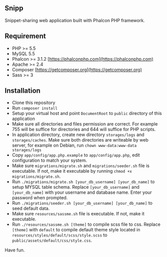 Snipp
-----

Snippet-sharing web application built with Phalcon PHP framework.

Requirement
-----------

- PHP >= 5.5
- MySQL 5.5
- Phalcon >= 3.1.2 [https://phalconphp.com](https://phalconphp.com)
- Apache >= 2.4
- Composer [https://getcomposer.org](https://getcomposer.org)
- Sass >= 3

Installation
------------

- Clone this repository
- Run `composer install`
- Setup your virtual host and point `DocumentRoot` to `public` directory of this application
- Make sure all directories and files permission are correct. For example 755 will be suffice for directories and 644 will suffice for PHP scripts.
- In application directory, create new directory `storages/logs` and `storages/caches`. Make sure both directories are writeable by web server, for example on Debian, run `chown www-data:www-data storages/logs`
- Copy `app/config/app.php.example` to `app/config/app.php`, edit configuration to match your system.
- Make sure `migrations/migrate.sh` and `migrations/seeder.sh` file is executable. If not, make it executable by running `chmod +x migrations/migrate.sh`.
- Run `./migrations/migrate.sh [your_db_username] [your_db_name]` to setup MYSQL table schema. Replace `[your_db_username]` and `[your_db_name]` with your username and database name. Enter your password when prompted.
- Run `./migrations/seeder.sh [your_db_username] [your_db_name]` to seed default data.
- Make sure `resources/sassme.sh` file is executable. If not, make it executable.
- Run `./resources/sassme.sh [theme]` to compile scss file to css. Replace `[theme]` with `default` to compile default theme style located in `resources/styles/default/scss/style.scss` to `public/assets/default/css/style.css`.

Have fun.